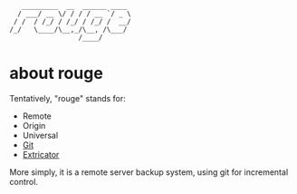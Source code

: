 	   _________  __  ______ ____ 
	  / ___/ __ \/ / / / __ `/ _ \
	 / /  / /_/ / /_/ / /_/ /  __/
	/_/   \____/\__,_/\__, /\___/ 
	                 /____/       

# about rouge

Tentatively, "rouge" stands for:

* Remote
* Origin
* Universal
* [Git][git]
* [Extricator][extricate]

More simply, it is a remote server backup system, using git for incremental control.

[git]: http://git-scm.org "Git Homepage"
[extricate]: http://google.com/search?q=define:extricate "Definition of Extricate"
